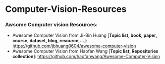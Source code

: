# Computer-Vision-Resources

### Awsome Computer vision Resources:
  + Awesome Computer Vision from Ji-Bin Huang [**Topic list, book, paper, course, dataset, blog, resource,...**]: https://github.com/jbhuang0604/awesome-computer-vision
  + Awesome Computer Vision from Haofan Wang [**Topic list, Repositories collection**]: https://github.com/haofanwang/Awesome-Computer-Vision
